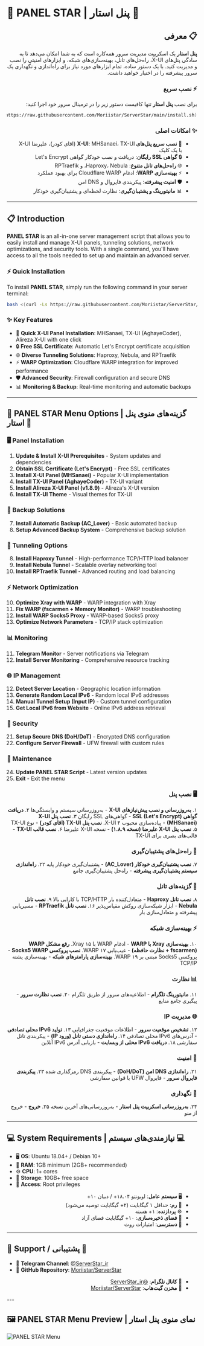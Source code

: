 
# 🌟 PANEL STAR | پنل استار 🌟

<div dir="rtl">

## 📋 معرفی

**پنل استار** یک اسکریپت مدیریت سرور همه‌کاره است که به شما امکان می‌دهد تا به سادگی پنل‌های X-UI، راه‌حل‌های تانل، بهینه‌سازی‌های شبکه، و ابزارهای امنیتی را نصب و مدیریت کنید. با یک دستور ساده، تمام ابزارهای مورد نیاز برای راه‌اندازی و نگهداری یک سرور پیشرفته را در اختیار خواهید داشت.

### ⚡ نصب سریع

برای نصب **پنل استار** تنها کافیست دستور زیر را در ترمینال سرور خود اجرا کنید:

```bash
bash <(curl -Ls https://raw.githubusercontent.com/Moriistar/ServerStar/main/install.sh)
```

### ✨ امکانات اصلی

- 🚀 **نصب سریع پنل‌های X-UI**: MHSanaei، TX-UI (اقای کودر)، علیرضا X-UI با یک کلیک
- 🔒 **گواهی SSL رایگان**: دریافت و نصب خودکار گواهی Let's Encrypt
- 🌐 **راه‌حل‌های تانل متنوع**: Haproxy، Nebula، و RPTraefik
- ⚡ **بهینه‌سازی WARP**: ادغام Cloudflare WARP برای بهبود عملکرد
- 🛡️ **امنیت پیشرفته**: پیکربندی فایروال و DNS امن
- 📊 **مانیتورینگ و پشتیبان‌گیری**: نظارت لحظه‌ای و پشتیبان‌گیری خودکار

</div>

---

<div dir="ltr">

## 📋 Introduction

**PANEL STAR** is an all-in-one server management script that allows you to easily install and manage X-UI panels, tunneling solutions, network optimizations, and security tools. With a single command, you'll have access to all the tools needed to set up and maintain an advanced server.

### ⚡ Quick Installation

To install **PANEL STAR**, simply run the following command in your server terminal:

```bash
bash <(curl -Ls https://raw.githubusercontent.com/Moriistar/ServerStar/main/install.sh)
```

### ✨ Key Features

- 🚀 **Quick X-UI Panel Installation**: MHSanaei, TX-UI (AghayeCoder), Alireza X-UI with one click
- 🔒 **Free SSL Certificate**: Automatic Let's Encrypt certificate acquisition
- 🌐 **Diverse Tunneling Solutions**: Haproxy, Nebula, and RPTraefik
- ⚡ **WARP Optimization**: Cloudflare WARP integration for improved performance
- 🛡️ **Advanced Security**: Firewall configuration and secure DNS
- 📊 **Monitoring & Backup**: Real-time monitoring and automatic backups

</div>

---

## 📜 PANEL STAR Menu Options | گزینه‌های منوی پنل استار 📜

<div dir="ltr">

### 🖥️ Panel Installation
1. **Update & Install X-UI Prerequisites** - System updates and dependencies
2. **Obtain SSL Certificate (Let's Encrypt)** - Free SSL certificates
3. **Install X-UI Panel (MHSanaei)** - Popular X-UI implementation
4. **Install TX-UI Panel (AghayeCoder)** - TX-UI variant
5. **Install Alireza X-UI Panel (v1.8.9)** - Alireza's X-UI version
6. **Install TX-UI Theme** - Visual themes for TX-UI

### 💾 Backup Solutions
7. **Install Automatic Backup (AC_Lover)** - Basic automated backup
22. **Setup Advanced Backup System** - Comprehensive backup solution

### 🔄 Tunneling Options
8. **Install Haproxy Tunnel** - High-performance TCP/HTTP load balancer
9. **Install Nebula Tunnel** - Scalable overlay networking tool
16. **Install RPTraefik Tunnel** - Advanced routing and load balancing

### ⚡ Network Optimization
10. **Optimize Xray with WARP** - WARP integration with Xray
15. **Fix WARP (fscarmen + Memory Monitor)** - WARP troubleshooting
17. **Install WARP Socks5 Proxy** - WARP-based Socks5 proxy
19. **Optimize Network Parameters** - TCP/IP stack optimization

### 📊 Monitoring
11. **Telegram Monitor** - Server notifications via Telegram
20. **Install Server Monitoring** - Comprehensive resource tracking

### 🌐 IP Management
12. **Detect Server Location** - Geographic location information
13. **Generate Random Local IPv6** - Random local IPv6 addresses
14. **Manual Tunnel Setup (Input IP)** - Custom tunnel configuration
18. **Get Local IPv6 from Website** - Online IPv6 address retrieval

### 🔐 Security
21. **Setup Secure DNS (DoH/DoT)** - Encrypted DNS configuration
23. **Configure Server Firewall** - UFW firewall with custom rules

### 🔧 Maintenance
24. **Update PANEL STAR Script** - Latest version updates
25. **Exit** - Exit the menu

</div>

<div dir="rtl">

### 🖥️ نصب پنل
۱. **به‌روزرسانی و نصب پیش‌نیازهای X-UI** - به‌روزرسانی سیستم و وابستگی‌ها
۲. **دریافت گواهی SSL (Let's Encrypt)** - گواهی‌های SSL رایگان
۳. **نصب پنل X-UI (MHSanaei)** - پیاده‌سازی محبوب X-UI
۴. **نصب پنل TX-UI (اقای کودر)** - نوع TX-UI
۵. **نصب پنل X-UI علیرضا (نسخه ۱.۸.۹)** - نسخه X-UI علیرضا
۶. **نصب قالب TX-UI** - قالب‌های بصری برای TX-UI

### 💾 راه‌حل‌های پشتیبان‌گیری
۷. **نصب پشتیبان‌گیری خودکار (AC_Lover)** - پشتیبان‌گیری خودکار پایه
۲۲. **راه‌اندازی سیستم پشتیبان‌گیری پیشرفته** - راه‌حل پشتیبان‌گیری جامع

### 🔄 گزینه‌های تانل
۸. **نصب تانل Haproxy** - متعادل‌کننده بار TCP/HTTP با کارایی بالا
۹. **نصب تانل Nebula** - ابزار شبکه‌سازی روکش مقیاس‌پذیر
۱۶. **نصب تانل RPTraefik** - مسیریابی پیشرفته و متعادل‌سازی بار

### ⚡ بهینه‌سازی شبکه
۱۰. **بهینه‌سازی Xray با WARP** - ادغام WARP با Xray
۱۵. **رفع مشکل WARP (fscarmen + نظارت حافظه)** - عیب‌یابی WARP
۱۷. **نصب پروکسی Socks5 WARP** - پروکسی Socks5 مبتنی بر WARP
۱۹. **بهینه‌سازی پارامترهای شبکه** - بهینه‌سازی پشته TCP/IP

### 📊 نظارت
۱۱. **مانیتورینگ تلگرام** - اطلاعیه‌های سرور از طریق تلگرام
۲۰. **نصب نظارت سرور** - پیگیری جامع منابع

### 🌐 مدیریت IP
۱۲. **تشخیص موقعیت سرور** - اطلاعات موقعیت جغرافیایی
۱۳. **تولید IPv6 محلی تصادفی** - آدرس‌های IPv6 محلی تصادفی
۱۴. **راه‌اندازی دستی تانل (ورود IP)** - پیکربندی تانل سفارشی
۱۸. **دریافت IPv6 محلی از وبسایت** - بازیابی آدرس IPv6 آنلاین

### 🔐 امنیت
۲۱. **راه‌اندازی DNS امن (DoH/DoT)** - پیکربندی DNS رمزگذاری شده
۲۳. **پیکربندی فایروال سرور** - فایروال UFW با قوانین سفارشی

### 🔧 نگهداری
۲۴. **به‌روزرسانی اسکریپت پنل استار** - به‌روزرسانی‌های آخرین نسخه
۲۵. **خروج** - خروج از منو

</div>

---

## 💻 System Requirements | نیازمندی‌های سیستم 💻

<div dir="ltr">

- 🖥️ **OS**: Ubuntu 18.04+ / Debian 10+
- 🧠 **RAM**: 1GB minimum (2GB+ recommended)
- ⚙️ **CPU**: 1+ cores
- 💽 **Storage**: 10GB+ free space
- 🔑 **Access**: Root privileges

</div>

<div dir="rtl">

- 🖥️ **سیستم عامل**: اوبونتو ۱۸.۰۴+ / دبیان ۱۰+
- 🧠 **رم**: حداقل ۱ گیگابایت (۲+ گیگابایت توصیه می‌شود)
- ⚙️ **پردازنده**: ۱+ هسته
- 💽 **فضای ذخیره‌سازی**: ۱۰+ گیگابایت فضای آزاد
- 🔑 **دسترسی**: امتیازات روت

</div>

---

## 👤 Support / پشتیبانی 👤

<div dir="ltr">

- 📱 **Telegram Channel**: [@ServerStar_ir](https://t.me/ServerStar_ir)
- 📂 **GitHub Repository**: [Moriistar/ServerStar](https://github.com/Moriistar/ServerStar)

</div>

<div dir="rtl">

- 📱 **کانال تلگرام**: [@ServerStar_ir](https://t.me/ServerStar_ir)
- 📂 **مخزن گیت‌هاب**: [Moriistar/ServerStar](https://github.com/Moriistar/ServerStar)

</div>
---

## 🖼️ PANEL STAR Menu Preview | نمای منوی پنل استار

![PANEL STAR Menu](https://page.genspark.site/v1/base64_upload/12161e0f191e42824edc71d91e051940)
